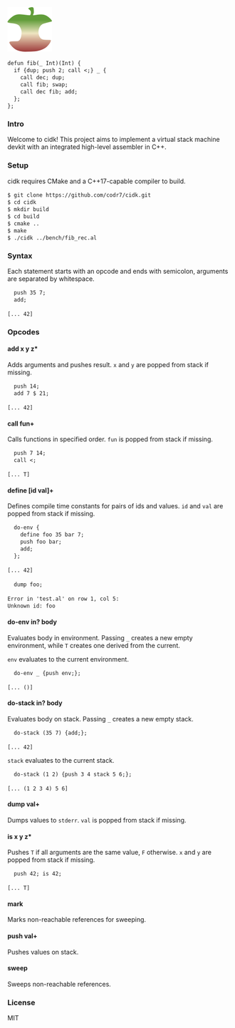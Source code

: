 ![Logo](logo.png)
  
```
defun fib(_ Int)(Int) {
  if {dup; push 2; call <;} _ {
    call dec; dup;
    call fib; swap;
    call dec fib; add;
  };
};
```

### Intro
Welcome to cidk! This project aims to implement a virtual stack machine devkit with an integrated high-level assembler in C++.

### Setup
cidk requires CMake and a C++17-capable compiler to build.

```
$ git clone https://github.com/codr7/cidk.git
$ cd cidk
$ mkdir build
$ cd build
$ cmake ..
$ make
$ ./cidk ../bench/fib_rec.al
```

### Syntax
Each statement starts with an opcode and ends with semicolon, arguments are separated by whitespace.

```
  push 35 7;
  add;

[... 42]
```

### Opcodes

#### add x y z*
Adds arguments and pushes result. `x` and `y` are popped from stack if missing.

```
  push 14;
  add 7 $ 21;

[... 42]
```

#### call fun+
Calls functions in specified order. `fun` is popped from stack if missing.

```
  push 7 14;
  call <;

[... T]
```

#### define [id val]+
Defines compile time constants for pairs of ids and values. `id` and `val` are popped from stack if missing.

```
  do-env {
    define foo 35 bar 7;
    push foo bar;
    add;
  };
  
[... 42]

  dump foo;

Error in 'test.al' on row 1, col 5:
Unknown id: foo
```

#### do-env in? body
Evaluates body in environment. Passing `_` creates a new empty environment, while `T` creates one derived from the current.

`env` evaluates to the current environment.

```
  do-env _ {push env;};
  
[... ()]
```

#### do-stack in? body
Evaluates body on stack. Passing `_` creates a new empty stack.

```
  do-stack (35 7) {add;};

[... 42]
```

`stack` evaluates to the current stack.

```
  do-stack (1 2) {push 3 4 stack 5 6;};

[... (1 2 3 4) 5 6]
```

#### dump val+
Dumps values to `stderr`. `val` is popped from stack if missing.

#### is x y z*
Pushes `T` if all arguments are the same value, `F` otherwise. `x` and `y` are popped from stack if missing.

```
  push 42; is 42;

[... T]
```

#### mark
Marks non-reachable references for sweeping.

#### push val+
Pushes values on stack.

#### sweep
Sweeps non-reachable references.

### License
MIT